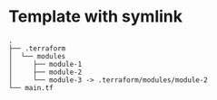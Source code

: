 # Template with symlink

```console
.
├── .terraform
│  └── modules
│     ├── module-1
│     ├── module-2
│     └── module-3 -> .terraform/modules/module-2
└── main.tf
```
